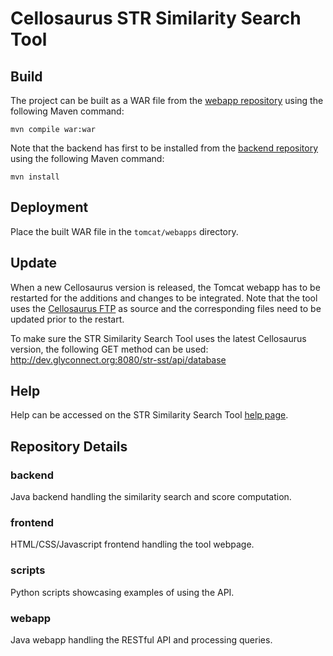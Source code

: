 Cellosaurus STR Similarity Search Tool
======

Build
------

The project can be built as a WAR file from the [webapp repository](https://github.com/calipho-sib/cellosaurus-STR-similarity-search-tool/tree/master/webapp) using the following Maven command:
```shell
mvn compile war:war
```
Note that the backend has first to be installed from the [backend repository](https://github.com/calipho-sib/cellosaurus-STR-similarity-search-tool/tree/master/backend) using the following Maven command:
```shell
mvn install
```
Deployment
------

Place the built WAR file in the `tomcat/webapps` directory.

Update
------

When a new Cellosaurus version is released, the Tomcat webapp has to be restarted for the additions and changes to be integrated. Note that the tool uses the [Cellosaurus FTP](ftp://ftp.expasy.org/databases/cellosaurus) as source and the corresponding files need to be updated prior to the restart.

To make sure the STR Similarity Search Tool uses the latest Cellosaurus version, the following GET method can be used:
http://dev.glyconnect.org:8080/str-sst/api/database

Help
------

Help can be accessed on the STR Similarity Search Tool [help page](https://dev.glyconnect.org/str-sst/help.html).

Repository Details
------

### backend

Java backend handling the similarity search and score computation.

### frontend

HTML/CSS/Javascript frontend handling the tool webpage.

### scripts

Python scripts showcasing examples of using the API.

### webapp

Java webapp handling the RESTful API and processing queries.
